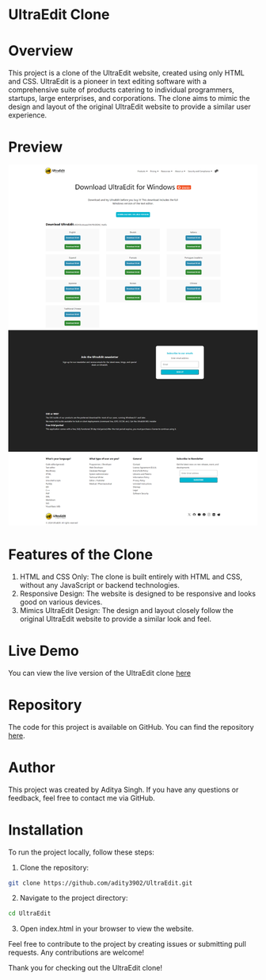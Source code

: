 # UltraEdit Clone

# Overview
This project is a clone of the UltraEdit website, created using only HTML and CSS. UltraEdit is a pioneer in text editing software with a comprehensive suite of products catering to individual programmers, startups, large enterprises, and corporations. The clone aims to mimic the design and layout of the original UltraEdit website to provide a similar user experience.

# Preview

![UltraEdit Clone Preview](./Assets/preview.png)

# Features of the Clone
1. HTML and CSS Only: The clone is built entirely with HTML and CSS, without any JavaScript or backend technologies.
2. Responsive Design: The website is designed to be responsive and looks good on various devices.
3. Mimics UltraEdit Design: The design and layout closely follow the original UltraEdit website to provide a similar look and feel.

# Live Demo
You can view the live version of the UltraEdit clone [here](https://ultra-edit-clone-psi.vercel.app/)

# Repository
The code for this project is available on GitHub. You can find the repository [here](https://github.com/developer-adityaSingh/UltraEdit.git).

# Author
This project was created by Aditya Singh. If you have any questions or feedback, feel free to contact me via GitHub.

# Installation
To run the project locally, follow these steps:

1. Clone the repository:
```bash
git clone https://github.com/adity3902/UltraEdit.git
```
2. Navigate to the project directory:
```bash
cd UltraEdit
```
3. Open index.html in your browser to view the website.



Feel free to contribute to the project by creating issues or submitting pull requests. Any contributions are welcome!

Thank you for checking out the UltraEdit clone!

